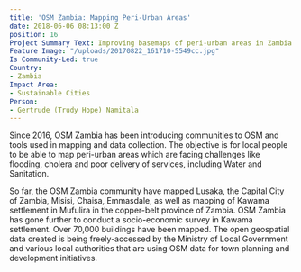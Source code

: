 ```yaml
---
title: 'OSM Zambia: Mapping Peri-Urban Areas'
date: 2018-06-06 08:13:00 Z
position: 16
Project Summary Text: Improving basemaps of peri-urban areas in Zambia
Feature Image: "/uploads/20170822_161710-5549cc.jpg"
Is Community-Led: true
Country:
- Zambia
Impact Area:
- Sustainable Cities
Person:
- Gertrude (Trudy Hope) Namitala
---
```


Since 2016, OSM Zambia has been introducing communities to OSM and tools used in mapping and data collection. The objective is for local people to be able to map peri-urban areas which are facing challenges like flooding, cholera and poor delivery of services, including Water and Sanitation. 

So far, the OSM Zambia community have mapped Lusaka, the Capital City of Zambia, Misisi, Chaisa, Emmasdale, as well as mapping of Kawama settlement in Mufulira in the copper-belt province of Zambia. OSM Zambia has gone further to conduct a socio-economic survey in Kawama settlement. Over 70,000 buildings have been mapped. The open geospatial data created is being freely-accessed by the Ministry of Local Government and various local authorities that are using OSM data for town planning and development initiatives. 